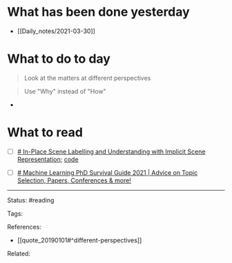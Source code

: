 # What has been done yesterday

- [[Daily_notes/2021-03-30]]

# What to do to day
>Look at the matters at different perspectives

>Use "Why" instead of "How"

- 

# What to read

- [ ] [# In-Place Scene Labelling and Understanding with Implicit Scene Representation](https://arxiv.org/abs/2103.15875); [code](https://shuaifengzhi.com/Semantic-NeRF/)
- [ ] [# Machine Learning PhD Survival Guide 2021 | Advice on Topic Selection, Papers, Conferences & more!](https://www.youtube.com/watch?app=desktop&v=rHQPBqMULXo&feature=youtu.be)



---
Status: #reading

Tags: 

References:
- [[quote_20190101#^different-perspectives]]

Related: 
